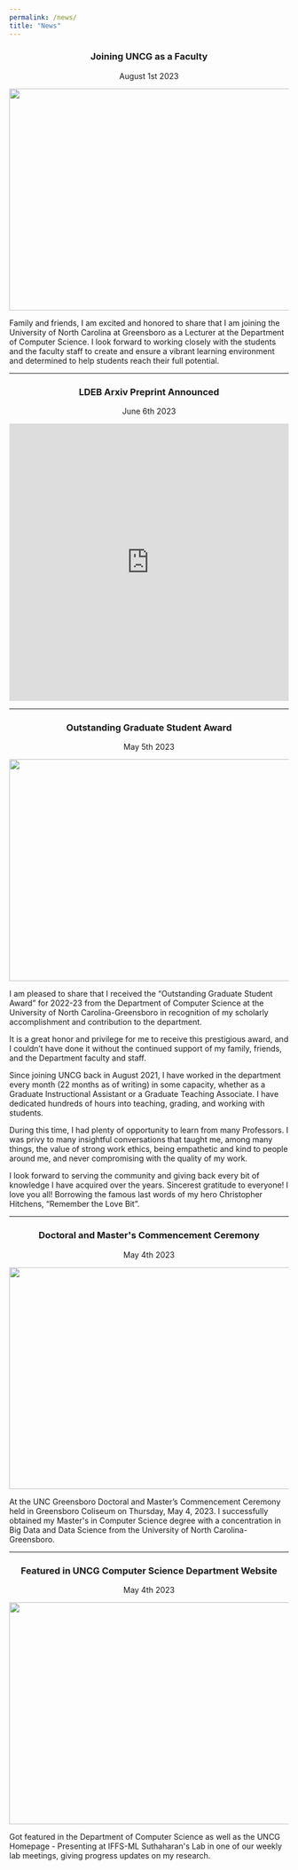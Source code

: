 ```yaml
---
permalink: /news/
title: "News"
---
```


  <h3 style="text-align: center;">Joining UNCG as a Faculty</h3>
<p style="text-align: center;">August 1st 2023</p>

<div class="gallery">
  <a target="_blank" href="img/gradaward/1.jpg">
    <img src="img/job/1.jpeg" width="600" height="400">
  </a>
</div>

<p>Family and friends, I am excited and honored to share that I am joining the University of North Carolina at Greensboro as a Lecturer at the Department of Computer Science. I look forward to working closely with the students and the faculty staff to create and ensure a vibrant learning environment and determined to help students reach their full potential.</p>

<hr>

<h3 style="text-align: center;">LDEB Arxiv Preprint Announced</h3>
<p style="text-align: center;">June 6th 2023</p>

<iframe src="https://www.linkedin.com/embed/feed/update/urn:li:share:7071891478133817345" height="500" width="100%" frameborder="0" allowfullscreen="" title="Embedded post"></iframe>
<hr>

<h3 style="text-align: center;">Outstanding Graduate Student Award</h3>
<p style="text-align: center;">May 5th 2023</p>

<div class="gallery">
  <a target="_blank" href="img/gradaward/1.jpg">
    <img src="img/gradaward/1.jpg" width="600" height="400">
  </a>
</div>

<p>I am pleased to share that I received the “Outstanding Graduate Student Award” for 2022-23 from the Department of Computer Science at the University of North Carolina-Greensboro in recognition of my scholarly accomplishment and contribution to the department. 
</p>

<p>It is a great honor and privilege for me to receive this prestigious award, and I couldn’t have done it without the continued support of my family, friends, and the Department faculty and staff.</p>
<p>Since joining UNCG back in August 2021, I have worked in the department every month (22 months as of writing) in some capacity, whether as a Graduate Instructional Assistant or a Graduate Teaching Associate. I have dedicated hundreds of hours into teaching, grading, and working with students.</p>
<p>During this time, I had plenty of opportunity to learn from many Professors. I was privy to many insightful conversations that taught me, among many things, the value of strong work ethics, being empathetic and kind to people around me, and never compromising with the quality of my work.</p> 
<p>I look forward to serving the community and giving back every bit of knowledge I have acquired over the years. Sincerest gratitude to everyone! I love you all! Borrowing the famous last words of my hero Christopher Hitchens, “Remember the Love Bit”.</p>

<hr>

<h3 style="text-align: center;">Doctoral and Master's Commencement Ceremony</h3>
<p style="text-align: center;">May 4th 2023</p>

<div class="gallery">
  <a target="_blank" href="img/graduation/1.png">
    <img src="img/graduation/1.png" width="600" height="400">
  </a>
</div>

<p>At the UNC Greensboro Doctoral and Master’s Commencement Ceremony held in Greensboro Coliseum on Thursday, May 4, 2023. I successfully obtained my Master's in Computer Science degree with a concentration in Big Data and Data Science from the University of North Carolina-Greensboro.</p>

<!--
<hr> 

<h3 style="text-align: center;">Master's Dissertation Project</h3>
<p style="text-align: center;">Friday, April 28th 2023</p>

<div class="gallery">
  <a target="_blank" href="img/defense/1.jpeg">
    <img src="img/defense/1.jpeg" width="600" height="400">
  </a>
</div>

<div class="gallery">
  <a target="_blank" href="img/defense/2.jpg">
    <img src="img/defense/2.jpg" width="600" height="400">
  </a>
</div>
-->

<hr>

<h3 style="text-align: center;">Featured in UNCG Computer Science Department Website</h3>
<p style="text-align: center;">May 4th 2023</p>

<div class="gallery">
  <a target="_blank" href="img/featured/1.jpg">
    <img src="img/featured/1.jpg" width="600" height="400">
  </a>
</div>

<p>Got featured in the Department of Computer Science as well as the UNCG Homepage - Presenting at IFFS-ML Suthaharan's Lab in one of our weekly lab meetings, giving progress updates on my research.</p>
